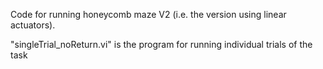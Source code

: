 Code for running honeycomb maze V2 (i.e. the version using linear actuators). 

"singleTrial_noReturn.vi" is the program for running individual trials of the task 
